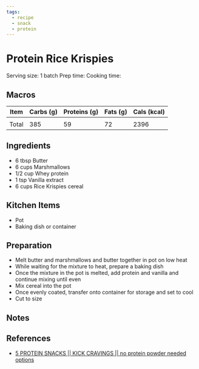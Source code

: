 ```yaml
---
tags:
  - recipe
  - snack
  - protein
---
```

# Protein Rice Krispies

Serving size: 1 batch
Prep time: 
Cooking time:

## Macros

| Item | Carbs (g) | Proteins (g) | Fats (g) | Cals (kcal) |
| --- | --- | --- | --- | --- |
|  |  |  |  |  |
| Total | 385 | 59 | 72 | 2396 |

## Ingredients

- 6 tbsp Butter
- 6 cups Marshmallows
- 1/2 cup Whey protein
- 1 tsp Vanilla extract
- 6 cups Rice Krispies cereal

## Kitchen Items

- Pot
- Baking dish or container

## Preparation

- Melt butter and marshmallows and butter together in pot on low heat
- While waiting for the mixture to heat, prepare a baking dish 
- Once the mixture in the pot is melted, add protein and vanilla and continue mixing until even
- Mix cereal into the pot
- Once evenly coated, transfer onto container for storage and set to cool
- Cut to size

## Notes

## References

- [5 PROTEIN SNACKS || KICK CRAVINGS || no protein powder needed options](https://www.youtube.com/watch?v=SCzyOS9LhnU)